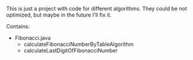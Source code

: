 This is just a project with code for different algorithms.
They could be not optimized, but maybe in the future I'll fix it.

Contains:
- Fibonacci.java
    - calculateFibonacciNumberByTableAlgorithm
    - calculateLastDigitOfFibonacciNumber
